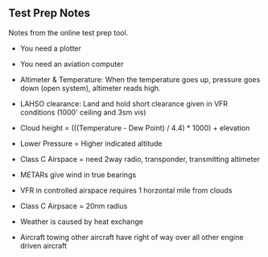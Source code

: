 ## Test Prep Notes

Notes from the online test prep tool.

* You need a plotter
* You need an aviation computer

* Altimeter & Temperature: When the temperature goes up, pressure goes down (open system), altimeter reads high.

* LAHSO clearance: Land and hold short clearance given in VFR conditions (1000' ceiling and 3sm vis)

* Cloud height = (((Temperature - Dew Point) / 4.4) * 1000) + elevation

* Lower Pressure = Higher indicated altitude

* Class C Airspace = need 2way radio, transponder, transmitting altimeter

* METARs give wind in true bearings

* VFR in controlled airspace requires 1 horzontal mile from clouds

* Class C Airpsace = 20nm radius

* Weather is caused by heat exchange

* Aircraft towing other aircraft have right of way over all other engine driven aircraft